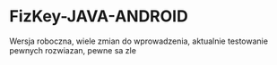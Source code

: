# FizKey-JAVA-ANDROID

Wersja roboczna, wiele zmian do wprowadzenia, aktualnie testowanie pewnych rozwiazan, pewne sa zle

